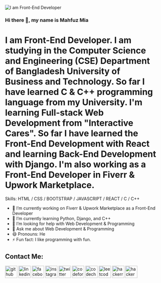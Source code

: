 ![I am Front-End Developer](https://media-exp2.licdn.com/dms/image/C4D16AQF27fsQ3OzcJg/profile-displaybackgroundimage-shrink_200_800/0/1654949538931?e=1661990400&v=beta&t=quewdeBVY89cdHXv5fFtQZMQnDuo2J8srdhX_O4Em7s)

### Hi there 👋, my name is Mahfuz Mia
# I am Front-End Developer. I am studying in the Computer Science and Engineering (CSE) Department of Bangladesh University of Business and Technology. So far I have learned C & C++  programming language from my University. I'm learning Full-stack Web Development from "Interactive Cares". So far I have learned the Front-End Development with React and learning Back-End Development with Django. I'm also working as a Front-End Developer in  Fiverr & Upwork Marketplace. 

Skills: HTML / CSS / BOOTSTRAP / JAVASCRIPT / REACT / C / C++

- 🔭 I’m currently working on Fiverr & Upwork Marketplace as a Front-End Developer 
- 🌱 I’m currently learning Python, Django, and C++ 
- 🤔 I’m looking for help with Web Development & Programming 
- 💬 Ask me about Web Development & Programming 
- 😄 Pronouns: He 
- ⚡ Fun fact: I like programming with fun. 

## Contact Me:

[<img src='https://cdn.jsdelivr.net/npm/simple-icons@3.0.1/icons/github.svg' alt='github' height='40'>](https://github.com/https://github.com/mahfuz1703)  [<img src='https://cdn.jsdelivr.net/npm/simple-icons@3.0.1/icons/linkedin.svg' alt='linkedin' height='40'>](https://www.linkedin.com/in/https://www.linkedin.com/in/mahfuz-mia-252966207//)  [<img src='https://cdn.jsdelivr.net/npm/simple-icons@3.0.1/icons/facebook.svg' alt='facebook' height='40'>](https://www.facebook.com/https://www.facebook.com/mohammad.mahfuz.10485)  [<img src='https://cdn.jsdelivr.net/npm/simple-icons@3.0.1/icons/instagram.svg' alt='instagram' height='40'>](https://www.instagram.com/https://www.instagram.com/mahfuzmia1703//)  [<img src='https://cdn.jsdelivr.net/npm/simple-icons@3.0.1/icons/twitter.svg' alt='twitter' height='40'>](https://twitter.com/https://twitter.com/mahfuzmia1703)  [<img src='https://cdn.jsdelivr.net/npm/simple-icons@3.0.1/icons/codeforces.svg' alt='codeforces' height='40'>](https://codeforces.com/profile/mahfuzmia1703)  [<img src='https://cdn.jsdelivr.net/npm/simple-icons@3.0.1/icons/codechef.svg' alt='codechef' height='40'>](https://www.codechef.com/users/mahfuzmia1703)  [<img src='https://cdn.jsdelivr.net/npm/simple-icons@3.0.1/icons/leetcode.svg' alt='leetcode' height='40'>](https://leetcode.com/mahfuzmia1703/)  [<img src='https://cdn.jsdelivr.net/npm/simple-icons@3.0.1/icons/hackerrank.svg' alt='hackerrank' height='40'>](https://www.hackerrank.com/mahfuzmia1703)  [<img src='https://cdn.jsdelivr.net/npm/simple-icons@3.0.1/icons/hackerearth.svg' alt='hackerearth' height='40'>](https://www.hackerearth.com/@mahfuzmia1703)
